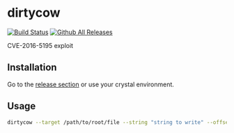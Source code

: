 # dirtycow 

[![Build Status](https://travis-ci.org/xlucas/dirtycow.cr.svg?branch=master)](https://travis-ci.org/xlucas/dirtycow.cr)
[![Github All Releases](https://img.shields.io/github/downloads/xlucas/dirtycow.cr/total.svg)](https://github.com/xlucas/dirtycow.cr/releases)

CVE-2016-5195 exploit


## Installation

Go to the [release section](https://github.com/xlucas/dirtycow.cr/releases) or use your crystal environment.

## Usage

```bash
dirtycow --target /path/to/root/file --string "string to write" --offset <offset_in_file>
```
